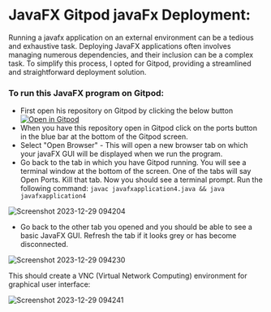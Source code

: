 # JavaFX Gitpod javaFx Deployment:
Running a javafx application on an external environment can be a tedious and exhaustive task. Deploying JavaFX applications often involves managing numerous dependencies, and their inclusion can be a complex task. To simplify this process, I opted for Gitpod, providing a streamlined and straightforward deployment solution.
### To run this JavaFX program on Gitpod:  
* First open his repository on Gitpod by clicking the below button
    [![Open in Gitpod](https://gitpod.io/button/open-in-gitpod.svg)](https://gitpod.io/#https://github.com/danielcregg/javaFX-gitpod-helloworld-basic)
* When you have this repository open in Gitpod click on the ports button in the blue bar at the bottom of the Gitpod screen.
* Select "Open Browser" - This will open a new browser tab on which your javaFX GUI will be displayed when we run the program.
* Go back to the tab in which you have Gitpod running. You will see a terminal window at the bottom of the screen. One of the tabs will say Open Ports. Kill that tab. Now you should see a terminal prompt. Run the following command: 
`javac javafxapplication4.java && java javafxapplication4`


![Screenshot 2023-12-29 094204](https://github.com/Chady00/JavaFX-Deployment-Workflow-Gitpod/assets/84717550/68edbf0b-7c4f-4774-99dd-7b6898dd72bb)

* Go back to the other tab you opened and you should be able to see a basic JavaFX GUI. Refresh the tab if it looks grey or has become disconnected.
  
![Screenshot 2023-12-29 094230](https://github.com/Chady00/JavaFX-Deployment-Workflow-Gitpod/assets/84717550/f9618af1-f0ca-4ce3-8971-794c665b693a)

This should create a VNC (Virtual Network Computing) environment for graphical user interface:

![Screenshot 2023-12-29 094241](https://github.com/Chady00/JavaFX-Deployment-Workflow-Gitpod/assets/84717550/6d82bdb0-f08e-4663-8099-a2d0f0affcd2)
